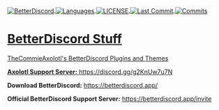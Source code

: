 <a href="https://betterdiscord.app/"><img align="center" alt="BetterDiscord" src="https://img.shields.io/badge/Better-Discord-%235963EB?style=for-the-badge">
<a href="#"><img align="center" alt="Languages" src="https://img.shields.io/github/languages/count/TheCommieAxolotl/BetterDiscord-Stuff?style=for-the-badge&color=orange">
<a href="https://github.com/TheCommieAxolotl/BetterDiscord-Stuff/blob/main/LICENSE"><img align="center" alt="LICENSE" src="https://img.shields.io/github/license/TheCommieAxolotl/BetterDiscord-Stuff?&style=for-the-badge">
<a href="#"><img align="center" alt="Last Commit" src="https://img.shields.io/github/last-commit/TheCommieAxolotl/BetterDiscord-Stuff?l&style=for-the-badge">
<a href="#"><img align="center" alt="Commits" src="https://img.shields.io/github/commit-activity/m/TheCommieAxolotl/BetterDiscord-Stuff?style=for-the-badge&color=brightgreen">

# BetterDiscord Stuff
TheCommieAxolotl's BetterDiscord Plugins and Themes

**Axolotl Support Server:** https://discord.gg/g2KnUw7u7N

**Download BetterDiscord:** https://betterdiscord.app/
 
**Official BetterDiscord Support Server:** https://betterdiscord.app/invite